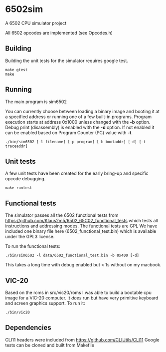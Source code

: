 # 6502sim
A 6502 CPU simulator project

All 6502 opcodes are implemented (see Opcodes.h)


## Building
Building the unit tests for the simulator requires google test.

    make gtest
    make

## Running
The main program is sim6502

You can currently choose between loading a binary image and booting it
at a specified address or running one of a few built-in programs. Program
execution starts at address 0x1000 unless changed with the **-b** option.
Debug print (disassembly) is enabled with the **-d** option. If not
enabled it can be enabled based on Program Counter (PC) value with **-t**.

    ./bin/sim6502 [-l filename] [-p program] [-b bootaddr] [-d] [-t traceaddr]

## Unit tests
A few unit tests have been created for the early bring-up and specific opcode
debugging.

    make runtest

## Functional tests
The simulator passes all the 6502 functional tests from
https://github.com/Klaus2m5/6502_65C02_functional_tests which tests all instructions
and addressing modes. The functional tests are GPL
We have included one binary file here (6502_functional_test.bin)
which is available under the GPL3 license.

To run the functional tests:

    ./bin/sim6502 -l data/6502_functional_test.bin -b 0x400 [-d]

This takes a long time with debug enabled but < 1s without on my macbook.

## VIC-20
Based on the roms in src/vic20/roms I was able to build a bootable cpu image
for a VIC-20 computer. It *does* run but have very primitive keyboard and
screen graphics support. To run it:

    ./bin/vic20


## Dependencies
CLI11 headers were included from https://github.com/CLIUtils/CLI11
Google tests can be cloned and built from Makefile
